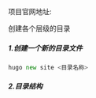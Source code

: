 

项目官网地址:



创建各个层级的目录



##### 1.创建一个新的目录文件

```go
hugo new site <目录名称>
```



##### 2.目录结构

```
```



